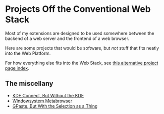 # Projects Off the Conventional Web Stack

Most of my extensions are designed to be used somewhere between the backend of a web server and the frontend of a web browser.

Here are some projects that would be software, but *not* stuff that fits neatly into the Web Platform.

For how everything else fits into the Web Stack, see [this alternative project page index](d93f66b1-427e-4978-8ac7-14fb452bfad6.md).

## The miscellany

- [KDE Connect, But Without the KDE](8639e616-3739-488a-8972-138ab1d4dd0a.md)
- [Windowsystem Metabrowser](20768279-9c6d-4476-90d8-9dd15f3aa4d3.md)
- [GPaste, But With the Selection as a Thing](5c589a61-3944-4103-a4b1-d42e198defa8.md)
